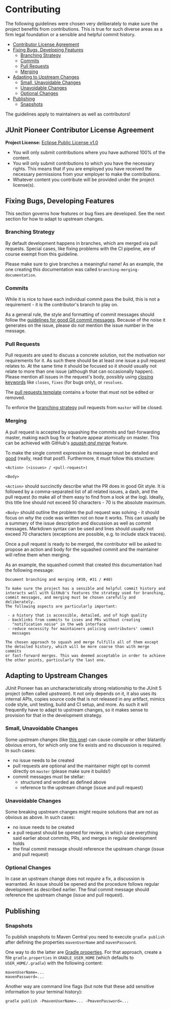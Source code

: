 # Contributing

The following guidelines were chosen very deliberately to make sure the project benefits from contributions.
This is true for such diverse areas as a firm legal foundation or a sensible and helpful commit history.

* [Contributor License Agreement](#junit-pioneer-contributor-license-agreement)
* [Fixing Bugs, Developing Features](#fixing-bugs-developing-features)
	* [Branching Strategy](#branching-strategy)
	* [Commits](#commits)
	* [Pull Requests](#pull-requests)
	* [Merging](#merging)
* [Adapting to Upstream Changes](#adapting-to-upstream-changes)
	* [Small, Unavoidable Changes](#small-unavoidable-changes)
	* [Unavoidable Changes](#unavoidable-changes)
	* [Optional Changes](#optional-changes)
* [Publishing](#publishing)
	* [Snapshots](#snapshots)

The guidelines apply to maintainers as well as contributors!


## JUnit Pioneer Contributor License Agreement

**Project License:** [Eclipse Public License v1.0](LICENSE.md)

* You will only submit contributions where you have authored 100% of the content.
* You will only submit contributions to which you have the necessary rights.
  This means that if you are employed you have received the necessary permissions from your employer to make the contributions.
* Whatever content you contribute will be provided under the project license(s).


## Fixing Bugs, Developing Features

This section governs how features or bug fixes are developed.
See the next section for how to adapt to upstream changes.

### Branching Strategy

By default development happens in branches, which are merged via pull requests.
Special cases, like fixing problems with the CI pipeline, are of course exempt from this guideline.

Please make sure to give branches a meaningful name!
As an example, the one creating this documentation was called `branching-merging-documentation`.

### Commits

While it is nice to have each individual commit pass the build, this is not a requirement - it is the contributor's branch to play on.

As a general rule, the style and formatting of commit messages should follow the [guidelines for good Git commit messages](http://chris.beams.io/posts/git-commit/).
Because of the noise it generates on the issue, please do _not_ mention the issue number in the message.

### Pull Requests

Pull requests are used to discuss a concrete solution, not the motivation nor requirements for it.
As such there should be at least one issue a pull request relates to.
At the same time it should be focused so it should usually not relate to more than one issue (although that can occasionally happen).
Please mention all issues in the request's body, possibly using [closing keywords](https://help.github.com/articles/closing-issues-via-commit-messages/) like `closes`, `fixes` (for bugs only), or `resolves`.

The [pull requests template](.github/PULL_REQUEST_TEMPLATE.md) contains a footer that must not be edited or removed.

To enforce the [branching strategy](#branching-strategy) pull requests from `master` will be closed.

### Merging

A pull request is accepted by squashing the commits and fast-forwarding master, making each bug fix or feature appear atomically on master.
This can be achieved with GitHub's [_squash and merge_](https://help.github.com/articles/about-pull-request-merges/#squash-and-merge-your-pull-request-commits) feature.

To make the single commit expressive its message must be detailed and [good]((http://chris.beams.io/posts/git-commit/)) (really, read that post!).
Furthermore, it must follow this structure:

```
<Action> (<issues> / <pull-request>)

<Body>
```

`<Action>` should succinctly describe what the PR does in good Git style.
It is followed by a comma-separated list of all related issues, a dash, and the pull request (to make all of them easy to find from a look at the log).
Ideally, this title line should not exceed 50 characters - 70 is the absolute maximum.

`<Body>` should outline the problem the pull request was solving - it should focus on _why_ the code was written not on _how_ it works.
This can usually be a summary of the issue description and discussion as well as commit messages.
Markdown syntax can be used and lines should usually not exceed 70 characters (exceptions are possible, e.g. to include stack traces).

Once a pull request is ready to be merged, the contributor will be asked to propose an action and body for the squashed commit and the maintainer will refine them when merging.

As an example, the squashed commit that created this documentation had the following message:

```
Document branching and merging (#30, #31 / #40)

To make sure the project has a sensible and helpful commit history and
interacts well with GitHub's features the strategy used for branching,
commit messages, and merging must be chosen carefully and deliberately.
The following aspects are particularly important:

 - a history that is accessible, detailed, and of high quality
 - backlinks from commits to isses and PRs without creating
   "notification noise" in the web interface
 - reduce necessity for maintainers policing contributors' commit
   messages

The chosen approach to squash and merge fulfills all of them except
the detailed history, which will be more coarse than with merge commits
or fast-forward merges. This was deemed acceptable in order to achieve
the other points, particularly the last one.
```


## Adapting to Upstream Changes

JUnit Pioneer has an uncharacteristically strong relationship to the JUnit 5 project (often called _upstream_).
It not only depends on it, it also uses its internal APIs, copies source code that is not released in any artifact, mimics code style, unit testing, build and CI setup, and more.
As such it will frequently have to adapt to upstream changes, so it makes sense to provision for that in the development strategy.

### Small, Unavoidable Changes

Some upstream changes (like [this one](https://github.com/junit-team/junit5/issues/793#issuecomment-294377755)) can cause compile or other blatantly obvious errors, for which only one fix exists and no discussion is required.
In such cases:

* no issue needs to be created
* pull requests are optional and the maintainer might opt to commit directly on `master` (please make sure it builds!)
* commit messages must be stellar:
	* structured and worded as defined above
	* reference to the upstream change (issue and pull request)

### Unavoidable Changes

Some breaking upstream changes might require solutions that are not as obvious as above.
In such cases:

* no issue needs to be created
* a pull request should be opened for review, in which case everything said earlier about commits, PRs, and merges in regular development holds
* the final commit message should reference the upstream change (issue and pull request)

### Optional Changes

In case an upstream change does not _require_ a fix, a discussion is warranted.
An issue should be opened and the procedure follows regular development as described earlier.
The final commit message should reference the upstream change (issue and pull request).


## Publishing

### Snapshots

To publish snapshots to Maven Central you need to execute `gradle publish` after defining the properties `mavenUserName` and `mavenPassword`.

One way to do the latter are [Gradle properties](https://docs.gradle.org/current/userguide/build_environment.html#sec:gradle_properties_and_system_properties).
For that approach, create a file `gradle.properties` in `GRADLE_USER_HOME` (which defaults to `USER_HOME/.gradle`) with the following content:

```
mavenUserName=...
mavenPassword=...
```

Another way are command line flags (but note that these add sensitive information to your terminal history):

```
gradle publish -PmavenUserName=... -PmavenPassword=...
```
